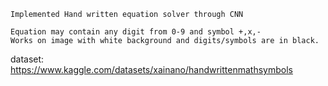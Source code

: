     Implemented Hand written equation solver through CNN

    Equation may contain any digit from 0-9 and symbol +,x,- 
    Works on image with white background and digits/symbols are in black.
    
dataset: https://www.kaggle.com/datasets/xainano/handwrittenmathsymbols
